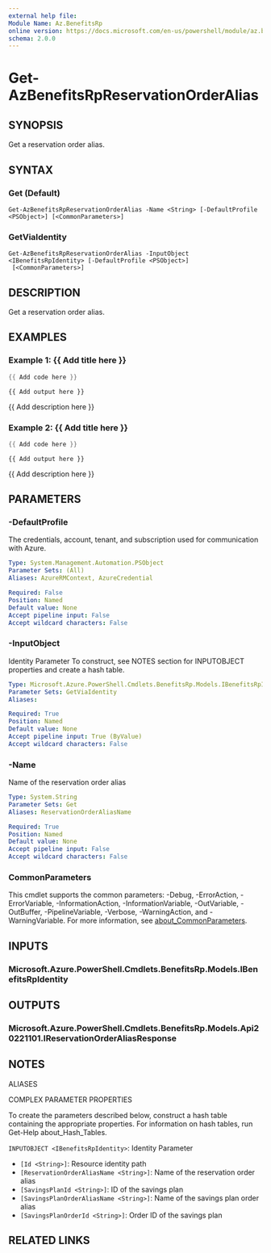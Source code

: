 ```yaml
---
external help file:
Module Name: Az.BenefitsRp
online version: https://docs.microsoft.com/en-us/powershell/module/az.benefitsrp/get-azbenefitsrpreservationorderalias
schema: 2.0.0
---
```


# Get-AzBenefitsRpReservationOrderAlias

## SYNOPSIS
Get a reservation order alias.

## SYNTAX

### Get (Default)
```
Get-AzBenefitsRpReservationOrderAlias -Name <String> [-DefaultProfile <PSObject>] [<CommonParameters>]
```

### GetViaIdentity
```
Get-AzBenefitsRpReservationOrderAlias -InputObject <IBenefitsRpIdentity> [-DefaultProfile <PSObject>]
 [<CommonParameters>]
```

## DESCRIPTION
Get a reservation order alias.

## EXAMPLES

### Example 1: {{ Add title here }}
```powershell
{{ Add code here }}
```

```output
{{ Add output here }}
```

{{ Add description here }}

### Example 2: {{ Add title here }}
```powershell
{{ Add code here }}
```

```output
{{ Add output here }}
```

{{ Add description here }}

## PARAMETERS

### -DefaultProfile
The credentials, account, tenant, and subscription used for communication with Azure.

```yaml
Type: System.Management.Automation.PSObject
Parameter Sets: (All)
Aliases: AzureRMContext, AzureCredential

Required: False
Position: Named
Default value: None
Accept pipeline input: False
Accept wildcard characters: False
```

### -InputObject
Identity Parameter
To construct, see NOTES section for INPUTOBJECT properties and create a hash table.

```yaml
Type: Microsoft.Azure.PowerShell.Cmdlets.BenefitsRp.Models.IBenefitsRpIdentity
Parameter Sets: GetViaIdentity
Aliases:

Required: True
Position: Named
Default value: None
Accept pipeline input: True (ByValue)
Accept wildcard characters: False
```

### -Name
Name of the reservation order alias

```yaml
Type: System.String
Parameter Sets: Get
Aliases: ReservationOrderAliasName

Required: True
Position: Named
Default value: None
Accept pipeline input: False
Accept wildcard characters: False
```

### CommonParameters
This cmdlet supports the common parameters: -Debug, -ErrorAction, -ErrorVariable, -InformationAction, -InformationVariable, -OutVariable, -OutBuffer, -PipelineVariable, -Verbose, -WarningAction, and -WarningVariable. For more information, see [about_CommonParameters](http://go.microsoft.com/fwlink/?LinkID=113216).

## INPUTS

### Microsoft.Azure.PowerShell.Cmdlets.BenefitsRp.Models.IBenefitsRpIdentity

## OUTPUTS

### Microsoft.Azure.PowerShell.Cmdlets.BenefitsRp.Models.Api20221101.IReservationOrderAliasResponse

## NOTES

ALIASES

COMPLEX PARAMETER PROPERTIES

To create the parameters described below, construct a hash table containing the appropriate properties. For information on hash tables, run Get-Help about_Hash_Tables.


`INPUTOBJECT <IBenefitsRpIdentity>`: Identity Parameter
  - `[Id <String>]`: Resource identity path
  - `[ReservationOrderAliasName <String>]`: Name of the reservation order alias
  - `[SavingsPlanId <String>]`: ID of the savings plan
  - `[SavingsPlanOrderAliasName <String>]`: Name of the savings plan order alias
  - `[SavingsPlanOrderId <String>]`: Order ID of the savings plan

## RELATED LINKS


